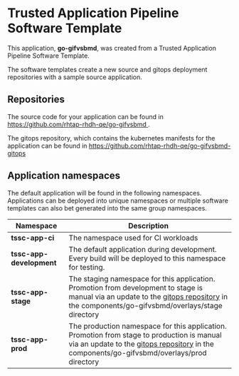 # Trusted Application Pipeline Software Template

This application, **go-gifvsbmd**, was created from a Trusted Application Pipeline Software Template.

The software templates create a new source and gitops deployment repositories with a sample source application. 

## Repositories

The source code for your application can be found in [https://github.com/rhtap-rhdh-qe/go-gifvsbmd ](https://github.com/rhtap-rhdh-qe/go-gifvsbmd ).
 
The gitops repository, which contains the kubernetes manifests for the application can be found in 
[https://github.com/rhtap-rhdh-qe/go-gifvsbmd-gitops ](https://github.com/rhtap-rhdh-qe/go-gifvsbmd-gitops ) 

## Application namespaces 

The default application will be found in the following namespaces. Applications can be deployed into unique namespaces or multiple software templates can also bet generated into the same group namespaces.  

|  Namespace   |  Description   |  
| -------- | -------- |
| **tssc-app-ci** | The namespace used for CI workloads |
| **tssc-app-development** | The default application during development. Every build will be deployed to this namespace for testing. |
| **tssc-app-stage** | The staging namespace for this application. Promotion from development to stage is manual via an update to the [gitops repository](https://github.com/rhtap-rhdh-qe/go-gifvsbmd-gitops ) in the components/go-gifvsbmd/overlays/stage directory |
| **tssc-app-prod** | The production namespace for this application. Promotion from stage to production is manual via an update to the [gitops repository](https://github.com/rhtap-rhdh-qe/go-gifvsbmd-gitops ) in the components/go-gifvsbmd/overlays/prod directory |